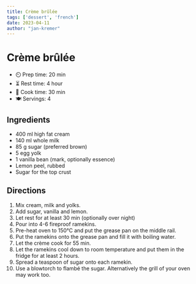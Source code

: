 ```yaml
---
title: Crème brûlée 
tags: ['dessert', 'french']
date: 2023-04-11
author: "jan-kremer"
---
```


# Crème brûlée 

- ⏲️  Prep time: 20 min
- ⏳ Rest time: 4 hour
- 🍳 Cook time: 30 min
- 🍽️ Servings: 4

## Ingredients

- 400 ml high fat cream
- 140 ml whole milk
- 85 g sugar (preferred brown)
- 5 egg yolk
- 1 vanilla bean (mark, optionally essence)
- Lemon peel, rubbed
- Sugar for the top crust

## Directions

1. Mix cream, milk and yolks.
2. Add sugar, vanilla and lemon. 
3. Let rest for at least 30 min (optionally over night)
4. Pour into 4-6 fireproof ramekins. 
5. Pre-heat oven to 150°C and put the grease pan on the middle rail.
6. Put the ramekins onto the grease pan and fill it with boiling water.
7. Let the crème cook for 55 min.
8. Let the ramekins cool down to room temperature and put them in the fridge for at least 2 hours.
9. Spread a teaspoon of sugar onto each ramekin.
10. Use a blowtorch to flambé the sugar. Alternatively the grill of your oven may work too.

